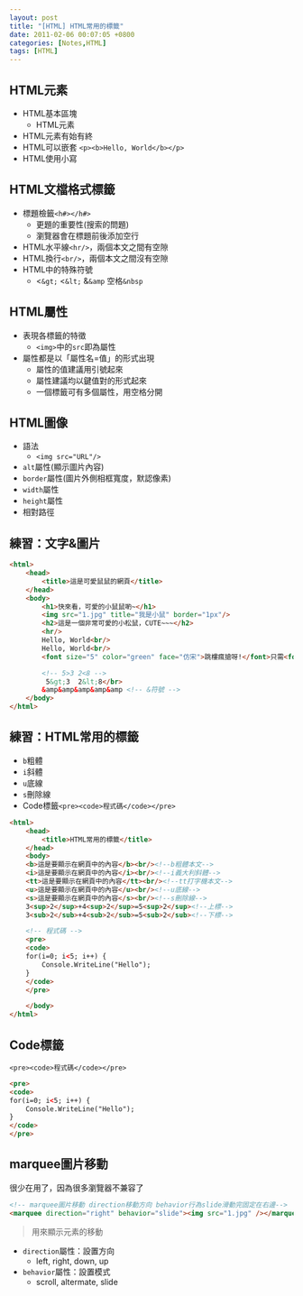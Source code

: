 ```yaml
---
layout: post
title: "[HTML] HTML常用的標籤"
date: 2011-02-06 00:07:05 +0800
categories: [Notes,HTML]
tags: [HTML]
---
```


## HTML元素
- HTML基本區塊
    - HTML元素
- HTML元素有始有終
- HTML可以嵌套 `<p><b>Hello, World</b></p>`
- HTML使用小寫

## HTML文檔格式標籤
- 標題檢籤`<h#></h#>`
    - 更題的重要性(搜索的問題)
    - 瀏覽器會在標題前後添加空行
- HTML水平線`<hr/>`，兩個本文之間有空隙
- HTML換行`<br/>`，兩個本文之間沒有空隙
- HTML中的特殊符號
    -  &lt;`&gt;` <`&lt;` &`&amp` 空格`&nbsp`

## HTML屬性
- 表現各標籤的特徵
    - `<img>`中的`src`即為屬性
- 屬性都是以「屬性名=值」的形式出現
    - 屬性的值建議用引號起來
    - 屬性建議均以鍵值對的形式起來
    - 一個標籤可有多個屬性，用空格分開

## HTML圖像
- 語法
    - `<img src="URL"/>`
- `alt`屬性(顯示圖片內容)
- `border`屬性(圖片外側相框寬度，默認像素)
- `width`屬性
- `height`屬性
- 相對路徑

## 練習：文字&圖片
```html
<html>
    <head>
        <title>這是可愛鼠鼠的網頁</title>
    </head>
    <body>
        <h1>快來看，可愛的小鼠鼠喲~</h1>
        <img src="1.jpg" title="我是小鼠" border="1px"/>
        <h2>這是一個非常可愛的小松鼠，CUTE~~~</h2>
        <hr/>
        Hello, World<br/>
        Hello, World<br/>
        <font size="5" color="green" face="仿宋">跳樓瘋搶呀!</font>只需<font size="8" color="red">1</font>元，美女抱回家~~<br/>

        <!-- 5>3 2<8 --> 
         5&gt;3  2&lt;8</br>
        &amp&amp&amp&amp&amp <!-- &符號 -->
    </body>
</html>
```
## 練習：HTML常用的標籤
- `b`粗體
- `i`斜體
- `u`底線
- `s`刪除線
- Code標籤`<pre><code>程式碼</code></pre>`

```html
<html>
    <head>
        <title>HTML常用的標籤</title>
    </head>
    <body>
    <b>這是要顯示在網頁中的內容</b><br/><!--b粗體本文-->
    <i>這是要顯示在網頁中的內容</i><br/><!--i義大利斜體-->
    <tt>這是要顯示在網頁中的內容</tt><br/><!--tt打字機本文-->
    <u>這是要顯示在網頁中的內容</u><br/><!--u底線-->
    <s>這是要顯示在網頁中的內容</s><br/><!--s刪除線-->
    3<sup>2</sup>+4<sup>2</sup>=5<sup>2</sup><!--上標-->
    3<sub>2</sub>+4<sub>2</sub>=5<sub>2</sub><!--下標-->

    <!-- 程式碼 -->
    <pre>
    <code>
    for(i=0; i<5; i++) {
        Console.WriteLine("Hello");
    }
    </code>
    </pre>

    </body>
</html>
```
## Code標籤
`<pre><code>程式碼</code></pre>`

```html
<pre>
<code>
for(i=0; i<5; i++) {
    Console.WriteLine("Hello");
}
</code>
</pre>
```

## marquee圖片移動 
很少在用了，因為很多瀏覽器不兼容了
```html
<!-- marquee圖片移動 direction移動方向 behavior行為slide滑動完固定在右邊-->	
<marquee direction="right" behavior="slide"><img src="1.jpg" /></marquee>
```
> 用來顯示元素的移動
- `direction`屬性：設置方向
    - left, right, down, up
- `behavior`屬性：設置模式
    - scroll, altermate, slide